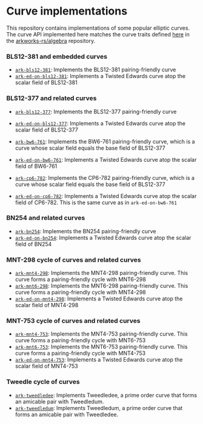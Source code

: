 # Curve implementations

This repository contains implementations of some popular elliptic curves. The curve API implemented here matches the curve traits defined [here](https://github.com/arkworks-rs/algebra/blob/master/ec/src/lib.rs) in the [arkworks-rs/algebra](https://github.com/arkworks-rs/algebra) repository.

### BLS12-381 and embedded curves
* [`ark-bls12-381`](bls12-381): Implements the BLS12-381 pairing-friendly curve
* [`ark-ed-on-bls12-381`](ed-on-bls12-381): Implements a Twisted Edwards curve atop the scalar field of BLS12-381

### BLS12-377 and related curves
* [`ark-bls12-377`](bls12-377): Implements the BLS12-377 pairing-friendly curve
* [`ark-ed-on-bls12-377`](ed-on-bls12-377): Implements a Twisted Edwards curve atop the scalar field of BLS12-377

* [`ark-bw6-761`](bw6-761): Implements the BW6-761 pairing-friendly curve, which is a curve whose scalar field equals the base field of BLS12-377
* [`ark-ed-on-bw6-761`](ed-on-bw6-761): Implements a Twisted Edwards curve atop the scalar field of BW6-761

* [`ark-cp6-782`](cp6-782): Implements the CP6-782 pairing-friendly curve, which is a curve whose scalar field equals the base field of BLS12-377
* [`ark-ed-on-cp6-782`](ed-on-cp6-782): Implements a Twisted Edwards curve atop the scalar field of CP6-782. This is the same curve as in `ark-ed-on-bw6-761`

### BN254 and related curves
* [`ark-bn254`](bn254): Implements the BN254 pairing-friendly curve
* [`ark-ed-on-bn254`](ed-on-bn254): Implements a Twisted Edwards curve atop the scalar field of BN254

### MNT-298 cycle of curves and related curves
* [`ark-mnt4-298`](mnt4-298): Implements the MNT4-298 pairing-friendly curve. This curve forms a pairing-friendly cycle with MNT6-298
* [`ark-mnt6-298`](mnt6-298): Implements the MNT6-298 pairing-friendly curve. This curve forms a pairing-friendly cycle with MNT4-298
* [`ark-ed-on-mnt4-298`](ed-on-mnt4-298): Implements a Twisted Edwards curve atop the scalar field of MNT4-298

### MNT-753 cycle of curves and related curves
* [`ark-mnt4-753`](mnt4-753): Implements the MNT4-753 pairing-friendly curve. This curve forms a pairing-friendly cycle with MNT6-753
* [`ark-mnt6-753`](mnt6-753): Implements the MNT6-753 pairing-friendly curve. This curve forms a pairing-friendly cycle with MNT4-753
* [`ark-ed-on-mnt4-753`](ed-on-mnt4-753): Implements a Twisted Edwards curve atop the scalar field of MNT4-753

### Tweedle cycle of curves
* [`ark-tweedledee`](tweedledee): Implements Tweedledee, a prime order curve that forms an amicable pair with Tweedledum.
* [`ark-tweedledum`](tweedledum): Implements Tweedledum, a prime order curve that forms an amicable pair with Tweedledee.
